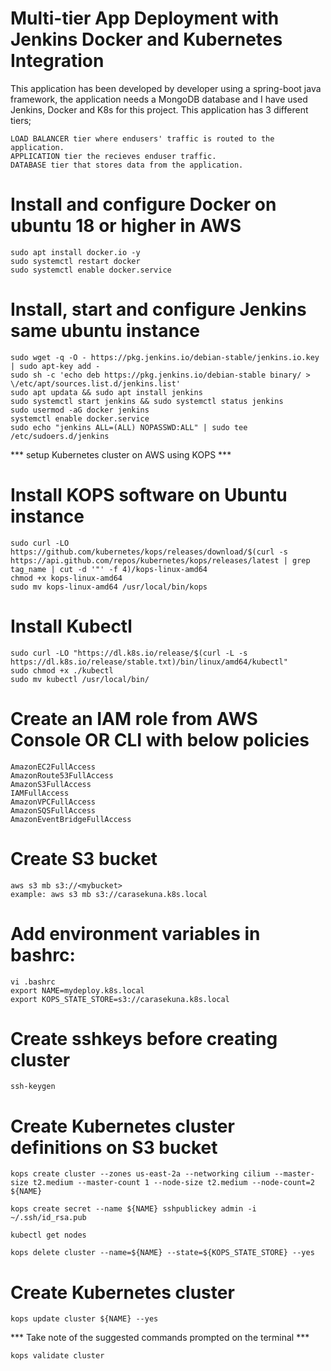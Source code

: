 # Multi-tier App Deployment with Jenkins Docker and Kubernetes Integration

This application has been developed by developer using a spring-boot java framework, the application needs a MongoDB database and I have used Jenkins, Docker and K8s for this project. This application has 3 different tiers;

```
LOAD BALANCER tier where endusers' traffic is routed to the application.
APPLICATION tier the recieves enduser traffic.
DATABASE tier that stores data from the application.
```

 # Install and configure Docker on ubuntu 18 or higher in AWS
```
sudo apt install docker.io -y
sudo systemctl restart docker
sudo systemctl enable docker.service
```

 # Install, start and configure Jenkins same ubuntu instance
```
sudo wget -q -O - https://pkg.jenkins.io/debian-stable/jenkins.io.key | sudo apt-key add - 
sudo sh -c 'echo deb https://pkg.jenkins.io/debian-stable binary/ > \/etc/apt/sources.list.d/jenkins.list'
sudo apt updata && sudo apt install jenkins
sudo systemctl start jenkins && sudo systemctl status jenkins
sudo usermod -aG docker jenkins
systemctl enable docker.service
sudo echo "jenkins ALL=(ALL) NOPASSWD:ALL" | sudo tee /etc/sudoers.d/jenkins
```

 *** setup Kubernetes cluster on AWS using KOPS ***

 # Install KOPS software on Ubuntu instance
```
sudo curl -LO https://github.com/kubernetes/kops/releases/download/$(curl -s https://api.github.com/repos/kubernetes/kops/releases/latest | grep tag_name | cut -d '"' -f 4)/kops-linux-amd64
chmod +x kops-linux-amd64 
sudo mv kops-linux-amd64 /usr/local/bin/kops
```

 # Install Kubectl
```
sudo curl -LO "https://dl.k8s.io/release/$(curl -L -s https://dl.k8s.io/release/stable.txt)/bin/linux/amd64/kubectl"
sudo chmod +x ./kubectl
sudo mv kubectl /usr/local/bin/ 
```

 # Create an IAM role from AWS Console OR CLI with below policies
```
AmazonEC2FullAccess
AmazonRoute53FullAccess
AmazonS3FullAccess
IAMFullAccess
AmazonVPCFullAccess
AmazonSQSFullAccess
AmazonEventBridgeFullAccess
```

 # Create S3 bucket 
```
aws s3 mb s3://<mybucket>
example: aws s3 mb s3://carasekuna.k8s.local
```

 # Add environment variables in bashrc:

```
vi .bashrc 
export NAME=mydeploy.k8s.local
export KOPS_STATE_STORE=s3://carasekuna.k8s.local
```
 # Create sshkeys before creating cluster
```
ssh-keygen 
```
 # Create Kubernetes cluster definitions on S3 bucket
```
kops create cluster --zones us-east-2a --networking cilium --master-size t2.medium --master-count 1 --node-size t2.medium --node-count=2 ${NAME}

kops create secret --name ${NAME} sshpublickey admin -i ~/.ssh/id_rsa.pub
```
``` To list nodes
kubectl get nodes
```

``` To delete cluster
kops delete cluster --name=${NAME} --state=${KOPS_STATE_STORE} --yes
```

 # Create Kubernetes cluster
```
kops update cluster ${NAME} --yes
```
*** Take note of the suggested commands prompted on the terminal ***

```
kops validate cluster
```
